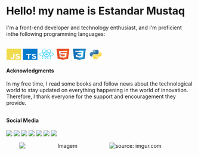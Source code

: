 # Hello! my name is Estandar Mustaq

I'm a front-end developer and technology enthusiast, and I'm proficient inthe following programming languages:

<div style="display: inline_block"><br>
  <img align="center" alt="Rafa-Js" height="30" width="40" src="https://raw.githubusercontent.com/devicons/devicon/master/icons/javascript/javascript-plain.svg">
  <img align="center" alt="Rafa-Ts" height="30" width="40" src="https://raw.githubusercontent.com/devicons/devicon/master/icons/typescript/typescript-plain.svg">
  <img align="center" alt="Rafa-React" height="30" width="40" src="https://raw.githubusercontent.com/devicons/devicon/master/icons/react/react-original.svg">
  <img align="center" alt="Rafa-HTML" height="30" width="40" src="https://raw.githubusercontent.com/devicons/devicon/master/icons/html5/html5-original.svg">
  <img align="center" alt="Rafa-CSS" height="30" width="40" src="https://raw.githubusercontent.com/devicons/devicon/master/icons/css3/css3-original.svg">
  <img align="center" alt="Rafa-Python" height="30" width="40"
  src="https://raw.githubusercontent.com/devicons/devicon/master/icons/python/python-original.svg">
</div>

#### Acknowledgments
In my free time, I read some books and follow news about the technological world to stay updated on everything happening in the world of innovation. Therefore, I thank everyone for the support and encouragement they provide.

## 

#### Social Media

<div> 
  <a href="https://m.youtube.com/channel/UCCJBxciHNdor7EvpjlTmJFQ" target="_blank"><img src="https://img.shields.io/badge/YouTube-FF0000?style=for-the-badge&logo=youtube&logoColor=white" target="_blank"></a>
  <a href="https://t.me/aibitcode" target="_bank"><img src="https://img.shields.io/badge/Telegram-2CA5E0?style=for-the-badge&logo=telegram&logoColor=white" target="_blank"></a>
 <a href="" target="_blank"><img src="https://img.shields.io/badge/Discord-7289DA?style=for-the-badge&logo=discord&logoColor=white" target="_blank"></a> 
  <a href="mailto:estandarmustaque@hotmail.com"><img src="https://img.shields.io/badge/Microsoft_Outlook-0078D4?style=for-the-badge&logo=microsoft-outlook&logoColor=white" target="_blank"></a>
  <a href="" target="_blank"><img src="https://img.shields.io/badge/LinkedIn-%230077B5?style=for-the-badge&logo=linkedin&logoColor=white"
  target="_blank"></a>
   <a href="https://api.whatsapp.com/send?phone=258874588177" target="_blank"><img src="https://img.shields.io/badge/WhatsApp-25D366?style=for-the-badge&logo=whatsapp&logoColor=white" target="_blank"></a>
   <a href="https://www.facebook.com/juniorestandar.mustaque"
  target="_blank"><img src="https://img.shields.io/badge/Facebook-1877F2?style=for-the-badge&logo=facebook&logoColor=white"
  target="_blank"></a> 
  
</div>

<!---
EstandarMustaq/EstandarMustaq is a ✨ special ✨ repository because its `README.md` (this file) appears on your GitHub profile.
You can click the Preview link to take a look at your changes.
--->

<a href="https://imgur.com/Xn3D6tn"><img align="right" width="45%" src="https://i.imgur.com/Xn3D6tn.jpg" title="source: imgur.com" /></a>
<p align="center">
  <img align="right" width="48%" src="https://github.com/EstandarMustaq/EstandarMustaq/assets/77739311/4e9f41af-6b57-49a7-b15a-74322e96b4d7" alt="Imagem" >
</p>
